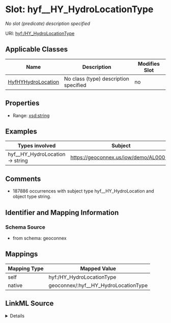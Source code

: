 

# Slot: hyf__HY_HydroLocationType


_No slot (predicate) description specified_





URI: [hyf:/HY_HydroLocationType](https://www.opengis.net/def/schema/hy_features/hyf/HY_HydroLocationType)



<!-- no inheritance hierarchy -->





## Applicable Classes

| Name | Description | Modifies Slot |
| --- | --- | --- |
| [HyfHYHydroLocation](../classes/HyfHYHydroLocation.md) | No class (type) description specified |  no  |







## Properties

* Range: [xsd:string](xsd:string)






## Examples

| Types involved | Subject | Predicate | Object |
| --- | --- | --- | --- |
| hyf__HY_HydroLocation → string | https://geoconnex.us/iow/demo/AL00017 | hyf:/HY_HydroLocationType | hydrometricStation |


## Comments

* 187886 occurrences with subject type hyf__HY_HydroLocation and object type string.

## Identifier and Mapping Information







### Schema Source


* from schema: geoconnex




## Mappings

| Mapping Type | Mapped Value |
| ---  | ---  |
| self | hyf:/HY_HydroLocationType |
| native | geoconnex/:hyf__HY_HydroLocationType |




## LinkML Source

<details>
```yaml
name: hyf__HY_HydroLocationType
description: No slot (predicate) description specified
comments:
- 187886 occurrences with subject type hyf__HY_HydroLocation and object type string.
examples:
- description: hyf__HY_HydroLocation → string
  object:
    example_object: hydrometricStation
    example_predicate: hyf:/HY_HydroLocationType
    example_subject: https://geoconnex.us/iow/demo/AL00017
from_schema: geoconnex
rank: 1000
slot_uri: hyf:/HY_HydroLocationType
alias: hyf__HY_HydroLocationType
domain_of:
- hyf__HY_HydroLocation
range: string

```
</details>